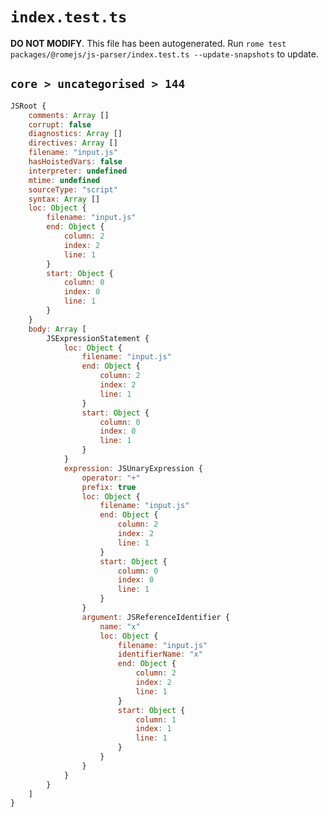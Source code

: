 # `index.test.ts`

**DO NOT MODIFY**. This file has been autogenerated. Run `rome test packages/@romejs/js-parser/index.test.ts --update-snapshots` to update.

## `core > uncategorised > 144`

```javascript
JSRoot {
	comments: Array []
	corrupt: false
	diagnostics: Array []
	directives: Array []
	filename: "input.js"
	hasHoistedVars: false
	interpreter: undefined
	mtime: undefined
	sourceType: "script"
	syntax: Array []
	loc: Object {
		filename: "input.js"
		end: Object {
			column: 2
			index: 2
			line: 1
		}
		start: Object {
			column: 0
			index: 0
			line: 1
		}
	}
	body: Array [
		JSExpressionStatement {
			loc: Object {
				filename: "input.js"
				end: Object {
					column: 2
					index: 2
					line: 1
				}
				start: Object {
					column: 0
					index: 0
					line: 1
				}
			}
			expression: JSUnaryExpression {
				operator: "+"
				prefix: true
				loc: Object {
					filename: "input.js"
					end: Object {
						column: 2
						index: 2
						line: 1
					}
					start: Object {
						column: 0
						index: 0
						line: 1
					}
				}
				argument: JSReferenceIdentifier {
					name: "x"
					loc: Object {
						filename: "input.js"
						identifierName: "x"
						end: Object {
							column: 2
							index: 2
							line: 1
						}
						start: Object {
							column: 1
							index: 1
							line: 1
						}
					}
				}
			}
		}
	]
}
```
